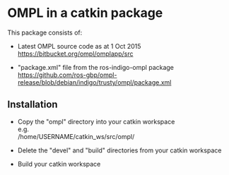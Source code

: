 # OMPL in a catkin package

This package consists of:

- Latest OMPL source code as at 1 Oct 2015  
https://bitbucket.org/ompl/omplapp/src

- "package.xml" file from the ros-indigo-ompl package  
https://github.com/ros-gbp/ompl-release/blob/debian/indigo/trusty/ompl/package.xml

## Installation

- Copy the "ompl" directory into your catkin workspace  
e.g.  
/home/USERNAME/catkin_ws/src/ompl/

- Delete the "devel" and "build" directories from your catkin workspace
- Build your catkin workspace
